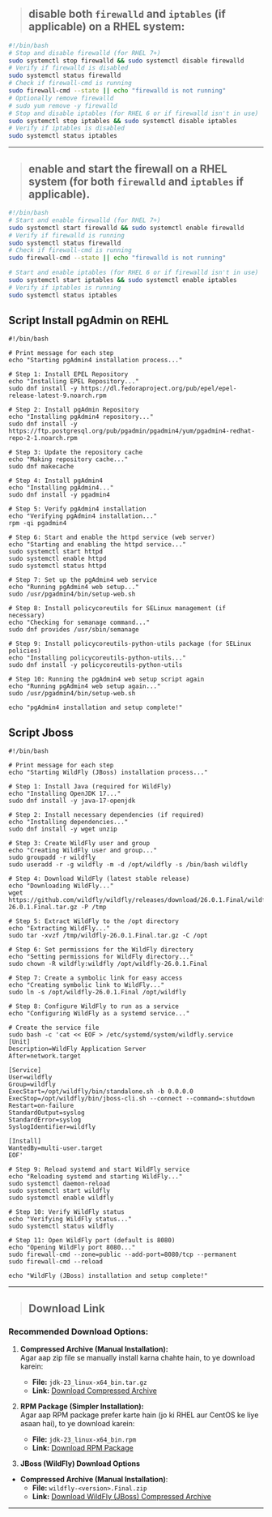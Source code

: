 
> ## **disable both `firewalld` and `iptables` (if applicable) on a RHEL system:**

```bash
#!/bin/bash
# Stop and disable firewalld (for RHEL 7+)
sudo systemctl stop firewalld && sudo systemctl disable firewalld
# Verify if firewalld is disabled
sudo systemctl status firewalld
# Check if firewall-cmd is running
sudo firewall-cmd --state || echo "firewalld is not running"
# Optionally remove firewalld
# sudo yum remove -y firewalld
# Stop and disable iptables (for RHEL 6 or if firewalld isn't in use)
sudo systemctl stop iptables && sudo systemctl disable iptables
# Verify if iptables is disabled
sudo systemctl status iptables
```
<hr>

> ## **enable and start the firewall** on a RHEL system (for both `firewalld` and `iptables` if applicable).

```bash
#!/bin/bash
# Start and enable firewalld (for RHEL 7+)
sudo systemctl start firewalld && sudo systemctl enable firewalld
# Verify if firewalld is running
sudo systemctl status firewalld
# Check if firewall-cmd is running
sudo firewall-cmd --state || echo "firewalld is not running"

# Start and enable iptables (for RHEL 6 or if firewalld isn't in use)
sudo systemctl start iptables && sudo systemctl enable iptables
# Verify if iptables is running
sudo systemctl status iptables
```

## Script Install pgAdmin on REHL
```
#!/bin/bash

# Print message for each step
echo "Starting pgAdmin4 installation process..."

# Step 1: Install EPEL Repository
echo "Installing EPEL Repository..."
sudo dnf install -y https://dl.fedoraproject.org/pub/epel/epel-release-latest-9.noarch.rpm

# Step 2: Install pgAdmin Repository
echo "Installing pgAdmin4 repository..."
sudo dnf install -y https://ftp.postgresql.org/pub/pgadmin/pgadmin4/yum/pgadmin4-redhat-repo-2-1.noarch.rpm

# Step 3: Update the repository cache
echo "Making repository cache..."
sudo dnf makecache

# Step 4: Install pgAdmin4
echo "Installing pgAdmin4..."
sudo dnf install -y pgadmin4

# Step 5: Verify pgAdmin4 installation
echo "Verifying pgAdmin4 installation..."
rpm -qi pgadmin4

# Step 6: Start and enable the httpd service (web server)
echo "Starting and enabling the httpd service..."
sudo systemctl start httpd
sudo systemctl enable httpd
sudo systemctl status httpd

# Step 7: Set up the pgAdmin4 web service
echo "Running pgAdmin4 web setup..."
sudo /usr/pgadmin4/bin/setup-web.sh

# Step 8: Install policycoreutils for SELinux management (if necessary)
echo "Checking for semanage command..."
sudo dnf provides /usr/sbin/semanage

# Step 9: Install policycoreutils-python-utils package (for SELinux policies)
echo "Installing policycoreutils-python-utils..."
sudo dnf install -y policycoreutils-python-utils

# Step 10: Running the pgAdmin4 web setup script again
echo "Running pgAdmin4 web setup again..."
sudo /usr/pgadmin4/bin/setup-web.sh

echo "pgAdmin4 installation and setup complete!"
```

## Script Jboss
```
#!/bin/bash

# Print message for each step
echo "Starting WildFly (JBoss) installation process..."

# Step 1: Install Java (required for WildFly)
echo "Installing OpenJDK 17..."
sudo dnf install -y java-17-openjdk

# Step 2: Install necessary dependencies (if required)
echo "Installing dependencies..."
sudo dnf install -y wget unzip

# Step 3: Create WildFly user and group
echo "Creating WildFly user and group..."
sudo groupadd -r wildfly
sudo useradd -r -g wildfly -m -d /opt/wildfly -s /bin/bash wildfly

# Step 4: Download WildFly (latest stable release)
echo "Downloading WildFly..."
wget https://github.com/wildfly/wildfly/releases/download/26.0.1.Final/wildfly-26.0.1.Final.tar.gz -P /tmp

# Step 5: Extract WildFly to the /opt directory
echo "Extracting WildFly..."
sudo tar -xvzf /tmp/wildfly-26.0.1.Final.tar.gz -C /opt

# Step 6: Set permissions for the WildFly directory
echo "Setting permissions for WildFly directory..."
sudo chown -R wildfly:wildfly /opt/wildfly-26.0.1.Final

# Step 7: Create a symbolic link for easy access
echo "Creating symbolic link to WildFly..."
sudo ln -s /opt/wildfly-26.0.1.Final /opt/wildfly

# Step 8: Configure WildFly to run as a service
echo "Configuring WildFly as a systemd service..."

# Create the service file
sudo bash -c 'cat << EOF > /etc/systemd/system/wildfly.service
[Unit]
Description=WildFly Application Server
After=network.target

[Service]
User=wildfly
Group=wildfly
ExecStart=/opt/wildfly/bin/standalone.sh -b 0.0.0.0
ExecStop=/opt/wildfly/bin/jboss-cli.sh --connect --command=:shutdown
Restart=on-failure
StandardOutput=syslog
StandardError=syslog
SyslogIdentifier=wildfly

[Install]
WantedBy=multi-user.target
EOF'

# Step 9: Reload systemd and start WildFly service
echo "Reloading systemd and starting WildFly..."
sudo systemctl daemon-reload
sudo systemctl start wildfly
sudo systemctl enable wildfly

# Step 10: Verify WildFly status
echo "Verifying WildFly status..."
sudo systemctl status wildfly

# Step 11: Open WildFly port (default is 8080)
echo "Opening WildFly port 8080..."
sudo firewall-cmd --zone=public --add-port=8080/tcp --permanent
sudo firewall-cmd --reload

echo "WildFly (JBoss) installation and setup complete!"
```

<hr>

> ## Download Link

 ### **Recommended Download Options:**

1. **Compressed Archive (Manual Installation):**  
   Agar aap zip file se manually install karna chahte hain, to ye download karein:
   - **File:** `jdk-23_linux-x64_bin.tar.gz`  
   - **Link:** [Download Compressed Archive](https://download.oracle.com/java/23/latest/jdk-23_linux-x64_bin.tar.gz)  

2. **RPM Package (Simpler Installation):**  
   Agar aap RPM package prefer karte hain (jo ki RHEL aur CentOS ke liye asaan hai), to ye download karein:
   - **File:** `jdk-23_linux-x64_bin.rpm`  
   - **Link:** [Download RPM Package](https://download.oracle.com/java/23/latest/jdk-23_linux-x64_bin.rpm)
   
3.  **JBoss (WildFly) Download Options** 
- **Compressed Archive (Manual Installation)**:  
   - **File:** `wildfly-<version>.Final.zip`  
   - **Link:** [Download WildFly (JBoss) Compressed Archive](https://www.wildfly.org/downloads/)
 
<hr>
